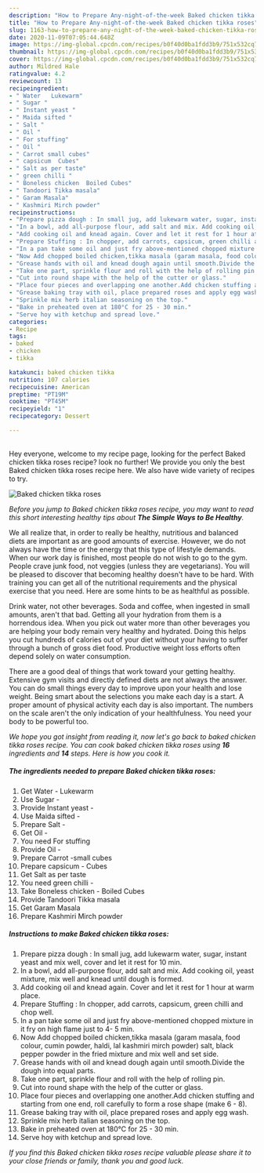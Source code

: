 ```yaml
---
description: "How to Prepare Any-night-of-the-week Baked chicken tikka roses"
title: "How to Prepare Any-night-of-the-week Baked chicken tikka roses"
slug: 1163-how-to-prepare-any-night-of-the-week-baked-chicken-tikka-roses
date: 2020-11-09T07:05:44.648Z
image: https://img-global.cpcdn.com/recipes/b0f40d0ba1fdd3b9/751x532cq70/baked-chicken-tikka-roses-recipe-main-photo.jpg
thumbnail: https://img-global.cpcdn.com/recipes/b0f40d0ba1fdd3b9/751x532cq70/baked-chicken-tikka-roses-recipe-main-photo.jpg
cover: https://img-global.cpcdn.com/recipes/b0f40d0ba1fdd3b9/751x532cq70/baked-chicken-tikka-roses-recipe-main-photo.jpg
author: Mildred Hale
ratingvalue: 4.2
reviewcount: 13
recipeingredient:
- " Water   Lukewarm"
- " Sugar "
- " Instant yeast "
- " Maida sifted "
- " Salt "
- " Oil "
- " For stuffing"
- " Oil "
- " Carrot small cubes"
- " capsicum  Cubes"
- " Salt as per taste"
- " green chilli "
- " Boneless chicken  Boiled Cubes"
- " Tandoori Tikka masala"
- " Garam Masala"
- " Kashmiri Mirch powder"
recipeinstructions:
- "Prepare pizza dough : In small jug, add lukewarm water, sugar, instant yeast and mix well, cover and let it rest for 10 min."
- "In a bowl, add all-purpose flour, add salt and mix. Add cooking oil, yeast mixture, mix well and knead until dough is formed."
- "Add cooking oil and knead again. Cover and let it rest for 1 hour at warm place."
- "Prepare Stuffing : In chopper, add carrots, capsicum, green chilli and chop well."
- "In a pan take some oil and just fry above-mentioned chopped mixture in it fry on high flame just to 4- 5 min."
- "Now Add chopped boiled chicken,tikka masala (garam masala, food colour, cumin powder, haldi, lal kashmiri mirch powder) salt, black pepper powder in the fried mixture and mix well and set side."
- "Grease hands with oil and knead dough again until smooth.Divide the dough into equal parts."
- "Take one part, sprinkle flour and roll with the help of rolling pin."
- "Cut into round shape with the help of the cutter or glass."
- "Place four pieces and overlapping one another.Add chicken stuffing and starting from one end, roll carefully to form a rose shape (make 6 - 8)."
- "Grease baking tray with oil, place prepared roses and apply egg wash."
- "Sprinkle mix herb italian seasoning on the top."
- "Bake in preheated oven at 180°C for 25 - 30 min."
- "Serve hoy with ketchup and spread love."
categories:
- Recipe
tags:
- baked
- chicken
- tikka

katakunci: baked chicken tikka 
nutrition: 107 calories
recipecuisine: American
preptime: "PT19M"
cooktime: "PT45M"
recipeyield: "1"
recipecategory: Dessert

---
```

<br>
Hey everyone, welcome to my recipe page, looking for the perfect Baked chicken tikka roses recipe? look no further! We provide you only the best Baked chicken tikka roses recipe here. We also have wide variety of recipes to try.
<br>


![Baked chicken tikka roses](https://img-global.cpcdn.com/recipes/b0f40d0ba1fdd3b9/751x532cq70/baked-chicken-tikka-roses-recipe-main-photo.jpg)

<i>Before you jump to Baked chicken tikka roses recipe, you may want to read this short interesting healthy tips about <strong>The Simple Ways to Be Healthy</strong>.</i>

We all realize that, in order to really be healthy, nutritious and balanced diets are important as are good amounts of exercise. However, we do not always have the time or the energy that this type of lifestyle demands. When our work day is finished, most people do not wish to go to the gym. People crave junk food, not veggies (unless they are vegetarians). You will be pleased to discover that becoming healthy doesn't have to be hard. With training you can get all of the nutritional requirements and the physical exercise that you need. Here are some hints to be as healthful as possible.

Drink water, not other beverages. Soda and coffee, when ingested in small amounts, aren't that bad. Getting all your hydration from them is a horrendous idea. When you pick out water more than other beverages you are helping your body remain very healthy and hydrated. Doing this helps you cut hundreds of calories out of your diet without your having to suffer through a bunch of gross diet food. Productive weight loss efforts often depend solely on water consumption.

There are a good deal of things that work toward your getting healthy. Extensive gym visits and directly defined diets are not always the answer. You can do small things every day to improve upon your health and lose weight. Being smart about the selections you make each day is a start. A proper amount of physical activity each day is also important. The numbers on the scale aren't the only indication of your healthfulness. You need your body to be powerful too. 


<i>We hope you got insight from reading it, now let's go back to baked chicken tikka roses recipe. You can cook baked chicken tikka roses using <strong>16</strong> ingredients and <strong>14</strong> steps. Here is how you cook it.
</i>

##### The ingredients needed to prepare Baked chicken tikka roses:

1. Get  Water -  Lukewarm
1. Use  Sugar -
1. Provide  Instant yeast -
1. Use  Maida sifted -
1. Prepare  Salt -
1. Get  Oil -
1. You need  For stuffing
1. Provide  Oil -
1. Prepare  Carrot -small cubes
1. Prepare  capsicum - Cubes
1. Get  Salt as per taste
1. You need  green chilli -
1. Take  Boneless chicken - Boiled Cubes
1. Provide  Tandoori Tikka masala
1. Get  Garam Masala
1. Prepare  Kashmiri Mirch powder


##### Instructions to make Baked chicken tikka roses:

1. Prepare pizza dough : In small jug, add lukewarm water, sugar, instant yeast and mix well, cover and let it rest for 10 min.
1. In a bowl, add all-purpose flour, add salt and mix. Add cooking oil, yeast mixture, mix well and knead until dough is formed.
1. Add cooking oil and knead again. Cover and let it rest for 1 hour at warm place.
1. Prepare Stuffing : In chopper, add carrots, capsicum, green chilli and chop well.
1. In a pan take some oil and just fry above-mentioned chopped mixture in it fry on high flame just to 4- 5 min.
1. Now Add chopped boiled chicken,tikka masala (garam masala, food colour, cumin powder, haldi, lal kashmiri mirch powder) salt, black pepper powder in the fried mixture and mix well and set side.
1. Grease hands with oil and knead dough again until smooth.Divide the dough into equal parts.
1. Take one part, sprinkle flour and roll with the help of rolling pin.
1. Cut into round shape with the help of the cutter or glass.
1. Place four pieces and overlapping one another.Add chicken stuffing and starting from one end, roll carefully to form a rose shape (make 6 - 8).
1. Grease baking tray with oil, place prepared roses and apply egg wash.
1. Sprinkle mix herb italian seasoning on the top.
1. Bake in preheated oven at 180°C for 25 - 30 min.
1. Serve hoy with ketchup and spread love.


<i>If you find this Baked chicken tikka roses recipe valuable please share it to your close friends or family, thank you and good luck.</i>
